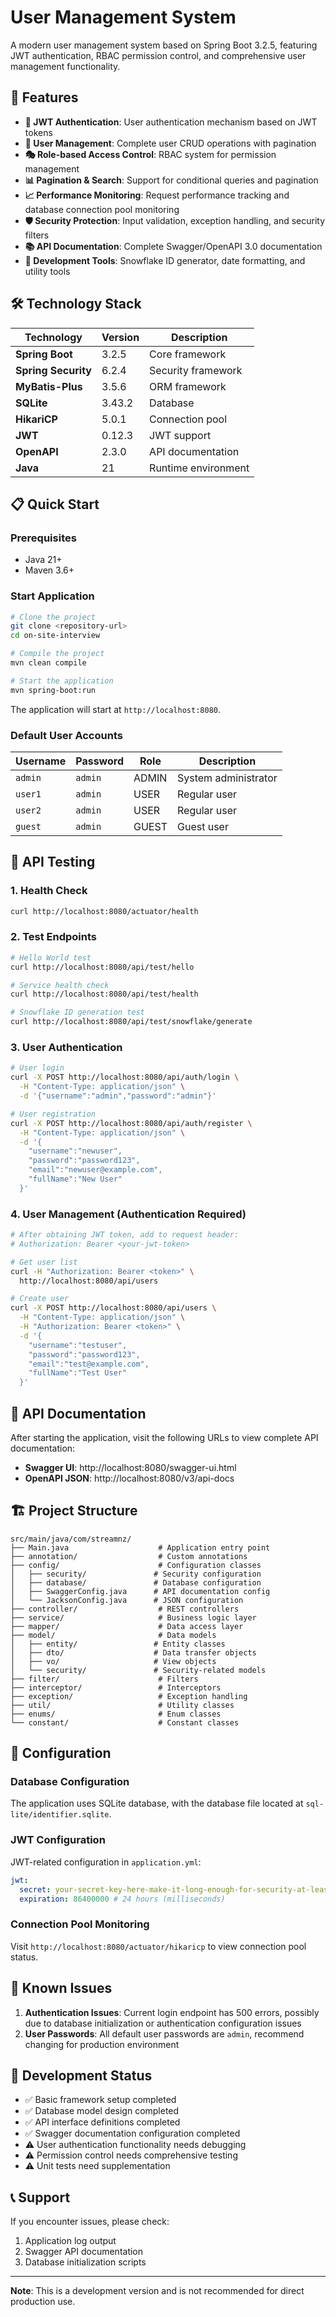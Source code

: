 # User Management System

A modern user management system based on Spring Boot 3.2.5, featuring JWT authentication, RBAC permission control, and comprehensive user management functionality.

## 🚀 Features

- **🔐 JWT Authentication**: User authentication mechanism based on JWT tokens
- **👥 User Management**: Complete user CRUD operations with pagination
- **🎭 Role-based Access Control**: RBAC system for permission management
- **📊 Pagination & Search**: Support for conditional queries and pagination
- **📈 Performance Monitoring**: Request performance tracking and database connection pool monitoring
- **🛡️ Security Protection**: Input validation, exception handling, and security filters
- **📚 API Documentation**: Complete Swagger/OpenAPI 3.0 documentation
- **🔧 Development Tools**: Snowflake ID generator, date formatting, and utility tools

## 🛠️ Technology Stack

| Technology          | Version | Description         |
| ------------------- | ------- | ------------------- |
| **Spring Boot**     | 3.2.5   | Core framework      |
| **Spring Security** | 6.2.4   | Security framework  |
| **MyBatis-Plus**    | 3.5.6   | ORM framework       |
| **SQLite**          | 3.43.2  | Database            |
| **HikariCP**        | 5.0.1   | Connection pool     |
| **JWT**             | 0.12.3  | JWT support         |
| **OpenAPI**         | 2.3.0   | API documentation   |
| **Java**            | 21      | Runtime environment |

## 📋 Quick Start

### Prerequisites

- Java 21+
- Maven 3.6+

### Start Application

```bash
# Clone the project
git clone <repository-url>
cd on-site-interview

# Compile the project
mvn clean compile

# Start the application
mvn spring-boot:run
```

The application will start at `http://localhost:8080`.

### Default User Accounts

| Username | Password | Role  | Description          |
| -------- | -------- | ----- | -------------------- |
| `admin`  | `admin`  | ADMIN | System administrator |
| `user1`  | `admin`  | USER  | Regular user         |
| `user2`  | `admin`  | USER  | Regular user         |
| `guest`  | `admin`  | GUEST | Guest user           |

## 🧪 API Testing

### 1. Health Check

```bash
curl http://localhost:8080/actuator/health
```

### 2. Test Endpoints

```bash
# Hello World test
curl http://localhost:8080/api/test/hello

# Service health check
curl http://localhost:8080/api/test/health

# Snowflake ID generation test
curl http://localhost:8080/api/test/snowflake/generate
```

### 3. User Authentication

```bash
# User login
curl -X POST http://localhost:8080/api/auth/login \
  -H "Content-Type: application/json" \
  -d '{"username":"admin","password":"admin"}'

# User registration
curl -X POST http://localhost:8080/api/auth/register \
  -H "Content-Type: application/json" \
  -d '{
    "username":"newuser",
    "password":"password123",
    "email":"newuser@example.com",
    "fullName":"New User"
  }'
```

### 4. User Management (Authentication Required)

```bash
# After obtaining JWT token, add to request header:
# Authorization: Bearer <your-jwt-token>

# Get user list
curl -H "Authorization: Bearer <token>" \
  http://localhost:8080/api/users

# Create user
curl -X POST http://localhost:8080/api/users \
  -H "Content-Type: application/json" \
  -H "Authorization: Bearer <token>" \
  -d '{
    "username":"testuser",
    "password":"password123",
    "email":"test@example.com",
    "fullName":"Test User"
  }'
```

## 📖 API Documentation

After starting the application, visit the following URLs to view complete API documentation:

- **Swagger UI**: http://localhost:8080/swagger-ui.html
- **OpenAPI JSON**: http://localhost:8080/v3/api-docs

## 🏗️ Project Structure

```
src/main/java/com/streamnz/
├── Main.java                    # Application entry point
├── annotation/                  # Custom annotations
├── config/                      # Configuration classes
│   ├── security/               # Security configuration
│   ├── database/               # Database configuration
│   ├── SwaggerConfig.java      # API documentation config
│   └── JacksonConfig.java      # JSON configuration
├── controller/                  # REST controllers
├── service/                     # Business logic layer
├── mapper/                      # Data access layer
├── model/                       # Data models
│   ├── entity/                 # Entity classes
│   ├── dto/                    # Data transfer objects
│   ├── vo/                     # View objects
│   └── security/               # Security-related models
├── filter/                      # Filters
├── interceptor/                 # Interceptors
├── exception/                   # Exception handling
├── util/                        # Utility classes
├── enums/                       # Enum classes
└── constant/                    # Constant classes
```

## 🔧 Configuration

### Database Configuration

The application uses SQLite database, with the database file located at `sql-lite/identifier.sqlite`.

### JWT Configuration

JWT-related configuration in `application.yml`:

```yaml
jwt:
  secret: your-secret-key-here-make-it-long-enough-for-security-at-least-256-bits
  expiration: 86400000 # 24 hours (milliseconds)
```

### Connection Pool Monitoring

Visit `http://localhost:8080/actuator/hikaricp` to view connection pool status.

## 🚨 Known Issues

1. **Authentication Issues**: Current login endpoint has 500 errors, possibly due to database initialization or authentication configuration issues
2. **User Passwords**: All default user passwords are `admin`, recommend changing for production environment

## 🔄 Development Status

- ✅ Basic framework setup completed
- ✅ Database model design completed
- ✅ API interface definitions completed
- ✅ Swagger documentation configuration completed
- ⚠️ User authentication functionality needs debugging
- ⚠️ Permission control needs comprehensive testing
- ⚠️ Unit tests need supplementation

## 📞 Support

If you encounter issues, please check:

1. Application log output
2. Swagger API documentation
3. Database initialization scripts

---

**Note**: This is a development version and is not recommended for direct production use.
